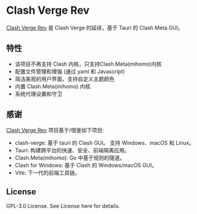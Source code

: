 # Clash Verge Rev

[Clash Verge Rev](https://clashvergerev.com/) 是 Clash Verge 的延续，基于 Tauri 的 Clash Meta GUI。

## 特性

- 该项目不再支持 Clash 内核，只支持Clash.Meta(mihomo)内核
- 配置文件管理和增强 (通过 yaml 和 Javascript)
- 简洁美观的用户界面，支持自定义主题颜色
- 内置 Clash.Meta(mihomo) 内核.
- 系统代理设置和守卫

## 感谢

[Clash Verge Rev](https://clashvergerev.com/) 项目基于/借鉴如下项目:

- clash-verge: 基于 tauri 的 Clash GUI。 支持 Windows、macOS 和 Linux。
- Tauri: 构建跨平台的快速、安全、前端隔离应用。
- Clash.Meta(mihomo): Go 中基于规则的隧道。
- Clash for Windows: 基于 Clash 的 Windows/macOS GUI。
- Vite: 下一代的前端工具链。

## License

GPL-3.0 License. See License here for details.
